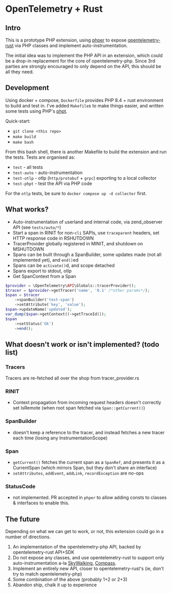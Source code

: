 # OpenTelemetry + Rust

## Intro

This is a prototype PHP extension, using [phper](https://github.com/phper-framework/phper)
to expose [opentelemetry-rust](https://opentelemetry.io/docs/languages/rust/) via PHP
classes and implement auto-instrumentation.

The initial idea was to implement the PHP API in an extension, which could be a
drop-in replacement for the core of opentelemetry-php. Since 3rd parties are
strongly encouraged to only depend on the API, this should be all they need.

## Development

Using docker + compose, `Dockerfile` provides PHP 8.4 + rust environment to build and
test in. I've added `Makefile`s to make things easier, and written some tests using PHP's
[phpt](https://qa.php.net/phpt_details.php).

Quick-start:

* `git clone <this repo>`
* `make build`
* `make bash`

From this bash shell, there is another Makefile to build the extension and run the tests.
Tests are organised as:

- `test` - all tests
- `test-auto` - auto-instrumentation
- `test-otlp` - otlp (`http/protobuf` + `grpc`) exporting to a local collector
- `test-phpt` - test the API via PHP code

For the `otlp` tests, be sure to `docker compose up -d collector` first.

## What works?

* Auto-instrumentation of userland and internal code, via zend_observer API (see `tests/auto/*`)
* Start a span in RINIT for non-`cli` SAPIs, use `traceparent` headers, set HTTP response code in RSHUTDOWN
* TracerProvider globally registered in MINIT, and shutdown on MSHUTDOWN
* Spans can be built through a SpanBuilder, some updates made (not all implemented yet), and `end()`ed
* Spans can be `activate()`d, and scope detached
* Spans export to stdout, otlp
* Get SpanContext from a Span

```php
$provider = \OpenTelemetry\API\Globals::tracerProvider();
$tracer = $provider->getTracer('name', '0.1' /*other params*/);
$span = $tracer
    ->spanBuilder('test-span')
    ->setAttribute('key', 'value');
$span->updateName('updated');
var_dump($span->getContext()->getTraceId());
$span
    ->setStatus('Ok')
    ->end();
```

## What doesn't work or isn't implemented? (todo list)

### Tracers

Tracers are re-fetched all over the shop from tracer_provider.rs

### RINIT

* Context propagation from incoming request headers doesn't correctly set IsRemote (when root span fetched via `Span::getCurrent()`)

### SpanBuilder
* doesn't keep a reference to the tracer, and instead fetches a new tracer each time (losing any InstrumentationScope)

### Span
* `getCurrent()` fetches the current span as a `SpanRef`, and presents it as a CurrentSpan (which mirrors Span, but they don't share an interface)
* `setAttributes`, `addEvent`, `addLink`, `recordException` are no-ops

### StatusCode
* not implemented. PR accepted in `phper` to allow adding consts to classes & interfaces to enable this.

## The future

Depending on what we can get to work, or not, this extension could go in a number of directions.

1. An implementation of the opentelemetry-php API, backed by opentelemetry-rust API+SDK
2. Do not expose any classes, and use opentelemetry-rust to support only auto-instrumentation
a-la [SkyWalking](https://github.com/apache/skywalking-php/), [Compass](https://github.com/skpr/compass/).
3. Implement an entirely new API, closer to opentelemetry-rust's (ie, don't try to match opentelemetry-php)
4. Some combination of the above (probably 1+2 or 2+3)
5. Abandon ship, chalk it up to experience
